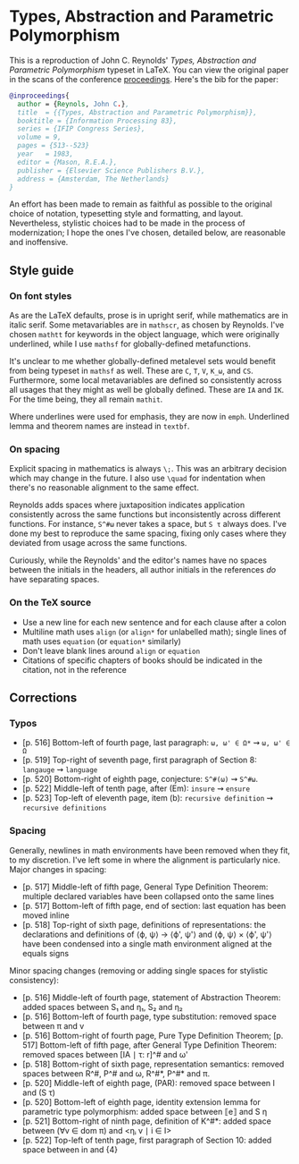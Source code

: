 # Types, Abstraction and Parametric Polymorphism

This is a reproduction of John C. Reynolds' _Types, Abstraction and Parametric Polymorphism_ typeset in LaTeX.
You can view the original paper in the scans of the conference [proceedings](https://archive.org/details/informationproce0000ifip).
Here's the bib for the paper:

```bibtex
@inproceedings{
  author = {Reynols, John C.},
  title  = {{Types, Abstraction and Parametric Polymorphism}},
  booktitle = {Information Processing 83},
  series = {IFIP Congress Series},
  volume = 9,
  pages = {513--523}
  year   = 1983,
  editor = {Mason, R.E.A.},
  publisher = {Elsevier Science Publishers B.V.},
  address = {Amsterdam, The Netherlands}
}
```

An effort has been made to remain as faithful as possible to the original choice of notation,
typesetting style and formatting, and layout.
Nevertheless, stylistic choices had to be made in the process of modernization;
I hope the ones I've chosen, detailed below, are reasonable and inoffensive.

## Style guide

### On font styles

As are the LaTeX defaults, prose is in upright serif, while mathematics are in italic serif.
Some metavariables are in `mathscr`, as chosen by Reynolds.
I've chosen `mathtt` for keywords in the object language,
which were originally underlined,
while I use `mathsf` for globally-defined metafunctions.

It's unclear to me whether globally-defined metalevel sets would benefit from being typeset in `mathsf` as well.
These are `C`, `T`, `V`, `K_ω`, and `CS`.
Furthermore, some local metavariables are defined so consistently across all usages that they might as well be globally defined.
These are `IA` and `IK`.
For the time being, they all remain `mathit`.

Where underlines were used for emphasis, they are now in `emph`.
Underlined lemma and theorem names are instead in `textbf`.

### On spacing

Explicit spacing in mathematics is always `\;`.
This was an arbitrary decision which may change in the future.
I also use `\quad` for indentation when there's no reasonable alignment to the same effect.

Reynolds adds spaces where juxtaposition indicates application
consistently across the same functions but inconsistently across different functions.
For instance, `S^#ω` never takes a space, but `S τ` always does.
I've done my best to reproduce the same spacing,
fixing only cases where they deviated from usage across the same functions.

Curiously, while the Reynolds' and the editor's names have no spaces between the initials in the headers,
all author initials in the references _do_ have separating spaces.

### On the TeX source

* Use a new line for each new sentence and for each clause after a colon
* Multiline math uses `align` (or `align*` for unlabelled math);
  single lines of math uses `equation` (or `equation*` similarly)
* Don't leave blank lines around `align` or `equation`
* Citations of specific chapters of books should be indicated in the citation, not in the reference

## Corrections

### Typos

* [p. 516] Bottom-left of fourth page, last paragraph: `ω, ω' ∈ Ω*` ⇝ `ω, ω' ∈ Ω`
* [p. 519] Top-right of seventh page, first paragraph of Section 8: `langauge` ⇝ `language`
* [p. 520] Bottom-right of eighth page, conjecture: `S^#(ω)` ⇝ `S^#ω`.
* [p. 522] Middle-left of tenth page, after (Em): `insure` ⇝ `ensure`
* [p. 523] Top-left of eleventh page, item (b): `recursive definition` ⇝ `recursive definitions`

### Spacing

Generally, newlines in math environments have been removed when they fit, to my discretion.
I've left some in where the alignment is particularly nice.
Major changes in spacing:

* [p. 517] Middle-left of fifth page, General Type Definition Theorem:
  multiple declared variables have been collapsed onto the same lines
* [p. 517] Bottom-left of fifth page, end of section:
  last equation has been moved inline
* [p. 518] Top-right of sixth page, definitions of representations:
  the declarations and definitions of ⟨ϕ, ψ⟩ → ⟨ϕ', ψ'⟩ and ⟨ϕ, ψ⟩ × ⟨ϕ', ψ'⟩
  have been condensed into a single math environment aligned at the equals signs

Minor spacing changes (removing or adding single spaces for stylistic consistency):

* [p. 516] Middle-left of fourth page, statement of Abstraction Theorem:
  added spaces between S₁ and η₁, S₂ and η₂
* [p. 516] Bottom-left of fourth page, type substitution:
  removed space between π and v
* [p. 516] Bottom-right of fourth page, Pure Type Definition Theorem;
  [p. 517] Bottom-left of fifth page, after General Type Definition Theorem:
  removed spaces between [IA ∣ τ: r]^# and ω'
* [p. 518] Bottom-right of sixth page, representation semantics:
  removed spaces between R^#, P^# and ω, R^#\*, P^#\* and π.
* [p. 520] Middle-left of eighth page, (PAR):
  removed space between I and (S τ)
* [p. 520] Bottom-left of eighth page, identity extension lemma for parametric type polymorphism:
  added space between ⟦e⟧ and S η
* [p. 521] Bottom-right of ninth page, definition of K^#*:
  added space between (∀v ∈ dom π) and <ηᵢ v ∣ i ∈ I>
* [p. 522] Top-left of tenth page, first paragraph of Section 10:
  added space between in and {4}